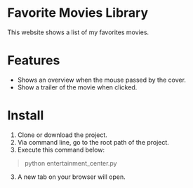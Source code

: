 # Favorite Movies Library

This website shows a list of my favorites movies.

# Features

* Shows an overview when the mouse passed by the cover.
* Show a trailer of the movie when clicked.

# Install

1. Clone or download the project.
2. Via command line, go to the root path of the project.
3. Execute this command below:
> python entertainment_center.py

3. A new tab on your browser will open.

